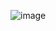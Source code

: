 ![image](https://user-images.githubusercontent.com/46023761/235854495-bfdfbfbc-502f-47f0-b111-65104c0a47b7.png)

